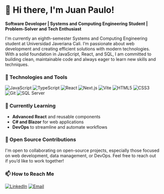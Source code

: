 # 👋 Hi there, I'm Juan Paulo!
**Software Developer | Systems and Computing Engineering Student | Problem-Solver and Tech Enthusiast**

I'm currently an eighth-semester Systems and Computing Engineering student at Universidad Javeriana Cali. I’m passionate about web development and creating efficient solutions with modern technologies. With a solid foundation in JavaScript, React, and SQL, I am committed to building clean, maintainable code and always eager to learn new skills and techniques.

### 🚀 Technologies and Tools
![JavaScript](https://img.shields.io/badge/-JavaScript-F7DF1E?logo=javascript&logoColor=black&style=flat)
![TypeScript](https://img.shields.io/badge/-TypeScript-007ACC?logo=typescript&logoColor=white&style=flat)
![React](https://img.shields.io/badge/-React-61DAFB?logo=react&logoColor=black&style=flat)
![Next.js](https://img.shields.io/badge/-Next.js-000000?logo=next.js&logoColor=white&style=flat)
![Vite](https://img.shields.io/badge/-Vite-646CFF?logo=vite&logoColor=white&style=flat)
![HTML5](https://img.shields.io/badge/-HTML5-E34F26?logo=html5&logoColor=white&style=flat)
![CSS3](https://img.shields.io/badge/-CSS3-1572B6?logo=css3&logoColor=white&style=flat)
![Git](https://img.shields.io/badge/-Git-F05032?logo=git&logoColor=white&style=flat)
![SQL Server](https://img.shields.io/badge/-SQL%20Server-CC2927?logo=microsoft-sql-server&logoColor=white&style=flat)

### 📘 Currently Learning
- **Advanced React** and reusable components
- **C# and Blazor** for web applications
- **DevOps** to streamline and automate workflows

### 🤝 Open Source Contributions
I'm open to collaborating on open-source projects, especially those focused on web development, data management, or DevOps. Feel free to reach out if you’d like to work together!

### 📫 How to Reach Me
[![LinkedIn](https://img.shields.io/badge/-LinkedIn-blue?logo=linkedin&logoColor=white&style=flat)](https://www.linkedin.com/in/juan-paulo-cespedes/)
[![Email](https://img.shields.io/badge/-Email-red?logo=gmail&logoColor=white&style=flat)](mailto:jpcespedes@hotmail.com)
